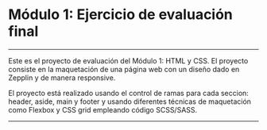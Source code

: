# Módulo 1: Ejercicio de evaluación final

---

Este es el proyecto de evaluación del Módulo 1: HTML y CSS.
El proyecto consiste en la maquetación de una página web con un diseño dado en Zepplin y de manera responsive.

El proyecto está realizado usando el control de ramas para cada seccion: header, aside, main y footer y usando diferentes técnicas de maquetación como Flexbox y CSS grid empleando código SCSS/SASS.

---
